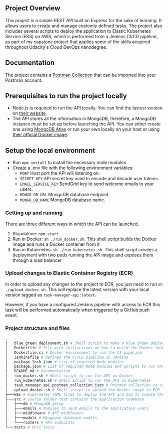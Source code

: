 ## Project Overview

This project is a simple REST API built on Express for the sake of learning. It allows users to create and manage customly defined tasks. The project also includes several scripts to deploy the application to Elastic Kubernetes Service (EKS) on AWS, which is performed from a Jenkins CI/CD pipeline, as part of my capstone project that applies some of the skills acquired throughout Udacity's Cloud DevOps nanodegree.

## Documentation

The project contains a [Postman Collection](task_manager_api.postman_collection.json) that can be imported into your Postman account.

## Prerequisites to run the project locally

* Node.js is required to run the API locally. You can find the lastest version on [their website](https://nodejs.org/en/).
* The API stores all the information in MongoDB, therefore, a MongoDB instance must be set up before launching the API. You can either create one using [MongoDB Atlas](https://www.mongodb.com/cloud/atlas) or run your own locally on your host or using [their official Docker image](https://hub.docker.com/_/mongo).

## Setup the local environment

* Run `npm install` to install the necessary node modules
* Create a .env file with the following environment variables:
    * `PORT` Host port the API will listening on.
    * `SECRET_KEY` API secret key used to encode and decode user tokens.
    * `EMAIL_SERVICE_KEY` SendGrid key to send welcome emails to your users.
    * `MONGO_DB_URL` MongoDB database endpoint.
    * `MONGO_DB_NAME` MongoDB database name.

### Getting up and running

There are three different ways in which the API can be launched.

1. Standalone:  `npm start`
2. Run in Docker:  `sh ./run_docker.sh`. This shell script builds the Docker image and runs a Docker container from it
3. Run in Kubernetes:  `sh ./run_kubernetes.sh`. This shell script creates a deployment with two pods running the API image and exposes them through a load balancer

### Upload changes to Elastic Container Registry (ECR)

In order to upload any changes to the project to ECR, you just need to run `sh ./upload_docker.sh`. This will replace the latest version with your local version tagged as `task-manager-api:latest`.

However, if you have a configured Jenkins pipeline with access to ECR this task will be performed automatically when triggered by a GitHub push event.

### Project structure and files

```bash
.
│   blue_green_deployment.sh # Shell script to make a blue green deployment on Kubernetes
│   Dockerfile # File with instructions on how to build the Docker image based on Node.js
│   Dockerfile.ci # Docker environment to run the CI pipeline
│   Jenkinsfile # Defines the CI/CD pipeline in Jenkins
│   package-lock.json # List of required Node modules
│   package.json # List of required Node modules and scripts to run and tests the app
│   README.md # Documentation
│   run_docker.sh # Shell script to run the API on Docker
│   run_kubernetes.sh # Shell script to run the API on Kubernetes
│   task_manager_api.postman_collection.json # Postman collection to connect to the API
│   upload_docker.sh # Shell script to upload the Docker image to ECR
├───k8s # Kubernetes YAML files to deploy the API and IaC to create the EKS cluster
├───src # Source folder that contains the application codebase
│   ├───db # MongoDB setup
│   ├───emails # Modules to send emails to the application users 
│   ├───middleware # API middleware
│   ├───models # Mongoose database models
│   └───routers # API endpoints
└───tests # Unit tests
```